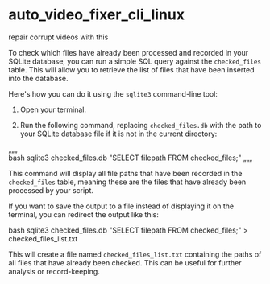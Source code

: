 # auto_video_fixer_cli_linux
repair corrupt videos with this


To check which files have already been processed and recorded in your SQLite database, you can run a simple SQL query against the `checked_files` table. This will allow you to retrieve the list of files that have been inserted into the database.

Here's how you can do it using the `sqlite3` command-line tool:

1. Open your terminal.

2. Run the following command, replacing `checked_files.db` with the path to your SQLite database file if it is not in the current directory:

„„„   
bash
   sqlite3 checked_files.db "SELECT filepath FROM checked_files;"
„„„   


This command will display all file paths that have been recorded in the `checked_files` table, meaning these are the files that have already been processed by your script.

If you want to save the output to a file instead of displaying it on the terminal, you can redirect the output like this:

bash
sqlite3 checked_files.db "SELECT filepath FROM checked_files;" > checked_files_list.txt


This will create a file named `checked_files_list.txt` containing the paths of all files that have already been checked. This can be useful for further analysis or record-keeping.
